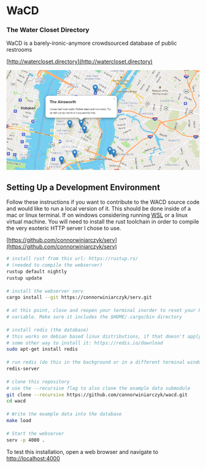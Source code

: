 # WaCD

### The Water Closet Directory

WaCD is a barely-ironic-anymore crowdsourced database of public restrooms

[http://watercloset.directory](http://watercloset.directory)

![screenshot](https://raw.githubusercontent.com/connorwiniarczyk/wacd/master/screenshot.png)

## Setting Up a Development Environment

Follow these instructions if you want to contribute to the WACD source code
and would like to run a local version of it. This should be done inside of a 
mac or linux terminal. If on windows considering running
[WSL](https://docs.microsoft.com/en-us/windows/wsl/install)
or a linux virtual machine. You will need to install the rust toolchain in
order to compile the very esoteric HTTP server I chose to use.

[https://github.com/connorwiniarczyk/serv](https://github.com/connorwiniarczyk/serv)

```sh
# install rust from this url: https://rustup.rs/
# (needed to compile the webserver)
rustup default nightly
rustup update

# install the webserver serv
cargo install --git https://connorwiniarczyk/serv.git

# at this point, close and reopen your terminal inorder to reset your PATH
# variable. Make sure it includes the $HOME/.cargo/bin directory

# install redis (the database)
# this works on debian based linux distributions, if that doesn't apply, find
# some other way to install it: https://redis.io/download
sudo apt-get install redis

# run redis (do this in the background or in a different terminal window)
redis-server

# clone this repository
# use the --recursive flag to also clone the example data submodule
git clone --recursive https://github.com/connorwiniarczyk/wacd.git
cd wacd

# Write the example data into the database
make load

# Start the webserver
serv -p 4000 .

```

To test this installation, open a web browser and navigate to
[http://localhost:4000](http://localhost:4000)

